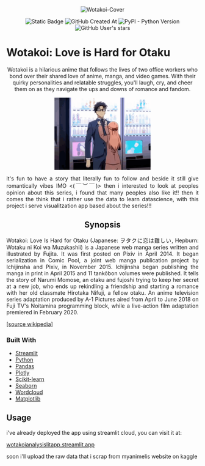 <div align="center">
  <img src="https://bloomreviewsblog.com/wp-content/uploads/2018/11/117214-_sx360_ql80_ttd_.jpg" alt="Wotakoi-Cover">
</div>

<p align="center">
  <img alt="Static Badge" src="https://img.shields.io/badge/Wotakoi--Analysis-pink?style=flat-square&logo=streamlit&label=streamlitapp">
  <img alt="GitHub Created At" src="https://img.shields.io/github/created-at/MonoLana/WotakoiAnalysisLitApp?style=flat-square&logo=github&labelColor=black">
  <img alt="PyPI - Python Version" src="https://img.shields.io/pypi/pyversions/streamlit?style=flat-square">
  <img alt="GitHub User's stars" src="https://img.shields.io/github/stars/MonoLana?style=social">
</p>

<div align="justify">
  <h1 style="font-weight: bold;">Wotakoi: Love is Hard for Otaku</h1>
  <p style="text-align: center">
    Wotakoi is a hilarious anime that follows the lives of two office workers who bond over their shared love of anime, manga, and video games. With their quirky personalities and relatable struggles, you'll laugh, cry, and cheer them on as they navigate the ups and downs of romance and fandom.
  </p>  
</div>

<div align="center">
  <img src="https://github.com/MonoLana/WotakoiAnalysisLitApp/blob/master/wotakoi-momose-narumi.gif" alt="wotakoi-gif" style="display: block; width: 50%;"/>
</div>

<div align="justify"> 
  <p>
    it's fun to have a story that literally fun to follow and beside it still give romantically vibes IMO <(￣︶￣)>
      then i interested to look at peoples opinion about this series, i found that many peoples also like it!!
      then it comes the think that i rather use the data to learn datascience, with this project i serve visualitzation app based about the series!!!
  </p>
</div>

<div align="center">
  <h2>
    Synopsis
  </h2>
</div>

<div align="justify">
  <p>
    Wotakoi: Love Is Hard for Otaku (Japanese: ヲタクに恋は難しい, Hepburn: Wotaku ni Koi wa Muzukashii) is a Japanese web manga series written and illustrated by Fujita. 
    It was first posted on Pixiv in April 2014. It began serialization in Comic Pool, a joint web manga publication project by Ichijinsha and Pixiv, in November 2015. 
    Ichijinsha began publishing the manga in print in April 2015 and 11 tankōbon volumes were published. 
    It tells the story of Narumi Momose, an otaku and fujoshi trying to keep her secret at a new job, who ends up rekindling a friendship and starting a romance with her old classmate Hirotaka Nifuji, a fellow otaku.
    An anime television series adaptation produced by A-1 Pictures aired from April to June 2018 on Fuji TV's Noitamina programming block, while a live-action film adaptation premiered in February 2020. 
  </p>
  <a href="https://en.wikipedia.org/wiki/Wotakoi:_Love_Is_Hard_for_Otaku">
    [source wikipedia]
  </a>
</div>

### Built With

- [Streamlit](https://streamlit.io/)
- [Python](https://www.python.org/)
- [Pandas](https://pandas.pydata.org/)
- [Plotly](https://plotly.com/)
- [Scikit-learn](https://scikit-learn.org)
- [Seaborn](https://seaborn.pydata.org/)
- [Wordcloud](https://pypi.org/project/wordcloud/)
- [Matplotlib](https://matplotlib.org/)
## Usage

i've already deployed the app using streamlit cloud, you can visit it at:

[wotakoianalysislitapp.streamlit.app](https://wotakoianalysislitapp.streamlit.app/)

soon i'll upload the raw data that i scrap from myanimelis website on kaggle
